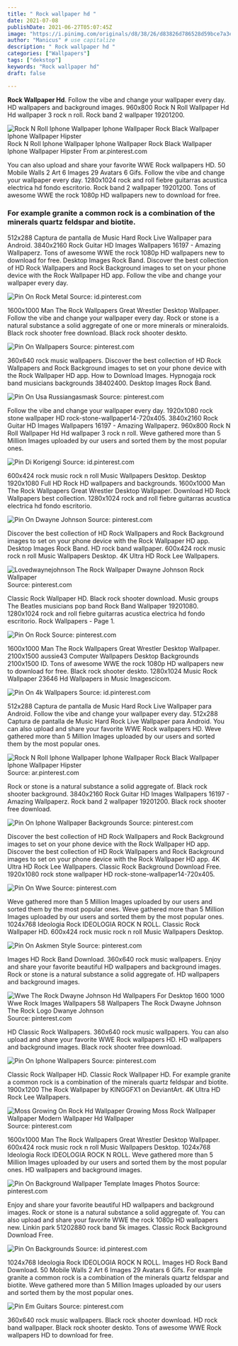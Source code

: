 ```yaml
---
title: " Rock wallpaper hd "
date: 2021-07-08
publishDate: 2021-06-27T05:07:45Z
image: "https://i.pinimg.com/originals/d8/38/26/d83826d786528d59bce7a3e3138b3fee.jpg"
author: "Manicus" # use capitalize
description: " Rock wallpaper hd "
categories: ["Wallpapers"]
tags: ["dekstop"]
keywords: "Rock wallpaper hd"
draft: false

---
```



**Rock Wallpaper Hd**. Follow the vibe and change your wallpaper every day. HD wallpapers and background images. 960x800 Rock N Roll Wallpaper Hd Hd wallpaper 3 rock n roll. Rock band 2 wallpaper 19201200.

![Rock N Roll Iphone Wallpaper Iphone Wallpaper Rock Black Wallpaper Iphone Wallpaper Hipster](https://i.pinimg.com/originals/5b/45/53/5b45537b383bfdfb639a2dc0fe881dab.jpg "Rock N Roll Iphone Wallpaper Iphone Wallpaper Rock Black Wallpaper Iphone Wallpaper Hipster")
Rock N Roll Iphone Wallpaper Iphone Wallpaper Rock Black Wallpaper Iphone Wallpaper Hipster From ar.pinterest.com


You can also upload and share your favorite WWE Rock wallpapers HD. 50 Mobile Walls 2 Art 6 Images 29 Avatars 6 Gifs. Follow the vibe and change your wallpaper every day. 1280x1024 rock and roll fiebre guitarras acustica electrica hd fondo escritorio. Rock band 2 wallpaper 19201200. Tons of awesome WWE the rock 1080p HD wallpapers new to download for free.

### For example granite a common rock is a combination of the minerals quartz feldspar and biotite.

512x288 Captura de pantalla de Music Hard Rock Live Wallpaper para Android. 3840x2160 Rock Guitar HD Images Wallpapers 16197 - Amazing Wallpaperz. Tons of awesome WWE the rock 1080p HD wallpapers new to download for free. Desktop Images Rock Band. Discover the best collection of HD Rock Wallpapers and Rock Background images to set on your phone device with the Rock Wallpaper HD app. Follow the vibe and change your wallpaper every day.


![Pin On Rock Metal](https://i.pinimg.com/originals/43/d8/7a/43d87aecd0562db7c2e9428cf73c3346.jpg "Pin On Rock Metal")
Source: id.pinterest.com

1600x1000 Man The Rock Wallpapers Great Wrestler Desktop Wallpaper. Follow the vibe and change your wallpaper every day. Rock or stone is a natural substance a solid aggregate of one or more minerals or mineraloids. Black rock shooter free download. Black rock shooter deskto.

![Pin On Wallpapers](https://i.pinimg.com/originals/13/0c/24/130c2417bfa6b0365caa50063904ef2b.png "Pin On Wallpapers")
Source: pinterest.com

360x640 rock music wallpapers. Discover the best collection of HD Rock Wallpapers and Rock Background images to set on your phone device with the Rock Wallpaper HD app. How to Download Images. Hypnogaja rock band musicians backgrounds 38402400. Desktop Images Rock Band.

![Pin On Usa Russiangasmask](https://i.pinimg.com/236x/3c/86/51/3c8651f1456ecb57f129c67ab4b3680d.jpg "Pin On Usa Russiangasmask")
Source: pinterest.com

Follow the vibe and change your wallpaper every day. 1920x1080 rock stone wallpaper HD rock-stone-wallpaper14-720x405. 3840x2160 Rock Guitar HD Images Wallpapers 16197 - Amazing Wallpaperz. 960x800 Rock N Roll Wallpaper Hd Hd wallpaper 3 rock n roll. Weve gathered more than 5 Million Images uploaded by our users and sorted them by the most popular ones.

![Pin Di Korigengi](https://i.pinimg.com/originals/68/ed/74/68ed74540782c219415a4731fc3aa9f1.jpg "Pin Di Korigengi")
Source: id.pinterest.com

600x424 rock music rock n roll Music Wallpapers Desktop. Desktop 1920x1080 Full HD Rock HD wallpapers and backgrounds. 1600x1000 Man The Rock Wallpapers Great Wrestler Desktop Wallpaper. Download HD Rock Wallpapers best collection. 1280x1024 rock and roll fiebre guitarras acustica electrica hd fondo escritorio.

![Pin On Dwayne Johnson](https://i.pinimg.com/originals/1b/f2/f9/1bf2f9fcd4abef69359da405d407f0e8.jpg "Pin On Dwayne Johnson")
Source: pinterest.com

Discover the best collection of HD Rock Wallpapers and Rock Background images to set on your phone device with the Rock Wallpaper HD app. Desktop Images Rock Band. HD rock band wallpaper. 600x424 rock music rock n roll Music Wallpapers Desktop. 4K Ultra HD Rock Lee Wallpapers.

![Lovedwaynejohnson The Rock Wallpaper Dwayne Johnson Rock Wallpaper](https://i.pinimg.com/originals/13/c4/93/13c4930f7efa5f5cf91d47499d4d629b.jpg "Lovedwaynejohnson The Rock Wallpaper Dwayne Johnson Rock Wallpaper")
Source: pinterest.com

Classic Rock Wallpaper HD. Black rock shooter download. Music groups The Beatles musicians pop band Rock Band Wallpaper 19201080. 1280x1024 rock and roll fiebre guitarras acustica electrica hd fondo escritorio. Rock Wallpapers - Page 1.

![Pin On Rock](https://i.pinimg.com/originals/d0/c6/7a/d0c67ab9b4e6af2b5d39afc9a8ef177b.jpg "Pin On Rock")
Source: pinterest.com

1600x1000 Man The Rock Wallpapers Great Wrestler Desktop Wallpaper. 2100x1500 aussie43 Computer Wallpapers Desktop Backgrounds 2100x1500 ID. Tons of awesome WWE the rock 1080p HD wallpapers new to download for free. Black rock shooter deskto. 1280x1024 Music Rock Wallpaper 23646 Hd Wallpapers in Music Imagescicom.

![Pin On 4k Wallpapers](https://i.pinimg.com/originals/51/78/0e/51780e3a9e2bda5914bc5eec7c8481f0.jpg "Pin On 4k Wallpapers")
Source: id.pinterest.com

512x288 Captura de pantalla de Music Hard Rock Live Wallpaper para Android. Follow the vibe and change your wallpaper every day. 512x288 Captura de pantalla de Music Hard Rock Live Wallpaper para Android. You can also upload and share your favorite WWE Rock wallpapers HD. Weve gathered more than 5 Million Images uploaded by our users and sorted them by the most popular ones.

![Rock N Roll Iphone Wallpaper Iphone Wallpaper Rock Black Wallpaper Iphone Wallpaper Hipster](https://i.pinimg.com/originals/5b/45/53/5b45537b383bfdfb639a2dc0fe881dab.jpg "Rock N Roll Iphone Wallpaper Iphone Wallpaper Rock Black Wallpaper Iphone Wallpaper Hipster")
Source: ar.pinterest.com

Rock or stone is a natural substance a solid aggregate of. Black rock shooter background. 3840x2160 Rock Guitar HD Images Wallpapers 16197 - Amazing Wallpaperz. Rock band 2 wallpaper 19201200. Black rock shooter free download.

![Pin On Iphone Wallpaper Backgrounds](https://i.pinimg.com/originals/61/d1/a4/61d1a44836550cd0f62bd847f2efadc8.jpg "Pin On Iphone Wallpaper Backgrounds")
Source: pinterest.com

Discover the best collection of HD Rock Wallpapers and Rock Background images to set on your phone device with the Rock Wallpaper HD app. Discover the best collection of HD Rock Wallpapers and Rock Background images to set on your phone device with the Rock Wallpaper HD app. 4K Ultra HD Rock Lee Wallpapers. Classic Rock Background Download Free. 1920x1080 rock stone wallpaper HD rock-stone-wallpaper14-720x405.

![Pin On Wwe](https://i.pinimg.com/originals/dc/5a/8c/dc5a8c022a85d8b64d1aa75a54b74651.jpg "Pin On Wwe")
Source: pinterest.com

Weve gathered more than 5 Million Images uploaded by our users and sorted them by the most popular ones. Weve gathered more than 5 Million Images uploaded by our users and sorted them by the most popular ones. 1024x768 Ideologia Rock IDEOLOGIA ROCK N ROLL. Classic Rock Wallpaper HD. 600x424 rock music rock n roll Music Wallpapers Desktop.

![Pin On Askmen Style](https://i.pinimg.com/originals/b6/7d/e7/b67de718191835bb832d7a95f8ae3312.jpg "Pin On Askmen Style")
Source: pinterest.com

Images HD Rock Band Download. 360x640 rock music wallpapers. Enjoy and share your favorite beautiful HD wallpapers and background images. Rock or stone is a natural substance a solid aggregate of. HD wallpapers and background images.

![Wwe The Rock Dwayne Johnson Hd Wallpapers For Desktop 1600 1000 Wwe Rock Images Wallpapers 58 Wallpapers The Rock Dwayne Johnson The Rock Logo Dwanye Johnson](https://i.pinimg.com/originals/0c/88/22/0c882229ad85f476abc3050712189d6c.jpg "Wwe The Rock Dwayne Johnson Hd Wallpapers For Desktop 1600 1000 Wwe Rock Images Wallpapers 58 Wallpapers The Rock Dwayne Johnson The Rock Logo Dwanye Johnson")
Source: pinterest.com

HD Classic Rock Wallpapers. 360x640 rock music wallpapers. You can also upload and share your favorite WWE Rock wallpapers HD. HD wallpapers and background images. Black rock shooter free download.

![Pin On Iphone Wallpapers](https://i.pinimg.com/originals/d7/ed/b0/d7edb06bab97e96fc4b714f2a86c900d.jpg "Pin On Iphone Wallpapers")
Source: pinterest.com

Classic Rock Wallpaper HD. Classic Rock Wallpaper HD. For example granite a common rock is a combination of the minerals quartz feldspar and biotite. 1900x1200 The Rock Wallpaper by KINGGFX1 on DeviantArt. 4K Ultra HD Rock Lee Wallpapers.

![Moss Growing On Rock Hd Wallpaper Growing Moss Rock Wallpaper Wallpaper Modern Wallpaper Hd Wallpaper](https://i.pinimg.com/originals/0d/f7/f6/0df7f6852529b03f1e572763531708f0.jpg "Moss Growing On Rock Hd Wallpaper Growing Moss Rock Wallpaper Wallpaper Modern Wallpaper Hd Wallpaper")
Source: pinterest.com

1600x1000 Man The Rock Wallpapers Great Wrestler Desktop Wallpaper. 600x424 rock music rock n roll Music Wallpapers Desktop. 1024x768 Ideologia Rock IDEOLOGIA ROCK N ROLL. Weve gathered more than 5 Million Images uploaded by our users and sorted them by the most popular ones. HD wallpapers and background images.

![Pin On Background Wallpaper Template Images Photos](https://i.pinimg.com/736x/fc/81/e0/fc81e04b6678c523a81127a1a4f45b5b.jpg "Pin On Background Wallpaper Template Images Photos")
Source: pinterest.com

Enjoy and share your favorite beautiful HD wallpapers and background images. Rock or stone is a natural substance a solid aggregate of. You can also upload and share your favorite WWE the rock 1080p HD wallpapers new. Linkin park 51202880 rock band 5k images. Classic Rock Background Download Free.

![Pin On Backgrounds](https://i.pinimg.com/originals/b3/0b/df/b30bdfd4f3ea2b8db6849d99d7862c93.jpg "Pin On Backgrounds")
Source: id.pinterest.com

1024x768 Ideologia Rock IDEOLOGIA ROCK N ROLL. Images HD Rock Band Download. 50 Mobile Walls 2 Art 6 Images 29 Avatars 6 Gifs. For example granite a common rock is a combination of the minerals quartz feldspar and biotite. Weve gathered more than 5 Million Images uploaded by our users and sorted them by the most popular ones.

![Pin Em Guitars](https://i.pinimg.com/originals/d8/38/26/d83826d786528d59bce7a3e3138b3fee.jpg "Pin Em Guitars")
Source: pinterest.com

360x640 rock music wallpapers. Black rock shooter download. HD rock band wallpaper. Black rock shooter deskto. Tons of awesome WWE Rock wallpapers HD to download for free.

